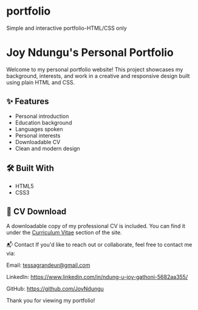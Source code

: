# portfolio
Simple and interactive portfolio-HTML/CSS only
# Joy Ndungu's Personal Portfolio

Welcome to my personal portfolio website! This project showcases my background, interests, and work in a creative and responsive design built using plain HTML and CSS.

## ✨ Features

- Personal introduction
- Education background
- Languages spoken
- Personal interests
- Downloadable CV
- Clean and modern design

## 🛠️ Built With

- HTML5
- CSS3
  

## 📄 CV Download

A downloadable copy of my professional CV is included. You can find it under the [Curriculum Vitae](#curriculum-vitae) section of the site.

📬 Contact
If you'd like to reach out or collaborate, feel free to contact me via:

Email: tessagrandeur@gmail.com

LinkedIn: https://www.linkedin.com/in/ndung-u-joy-gathoni-5682aa355/

GitHub: https://github.com/JoyNdungu

Thank you for viewing my portfolio!
